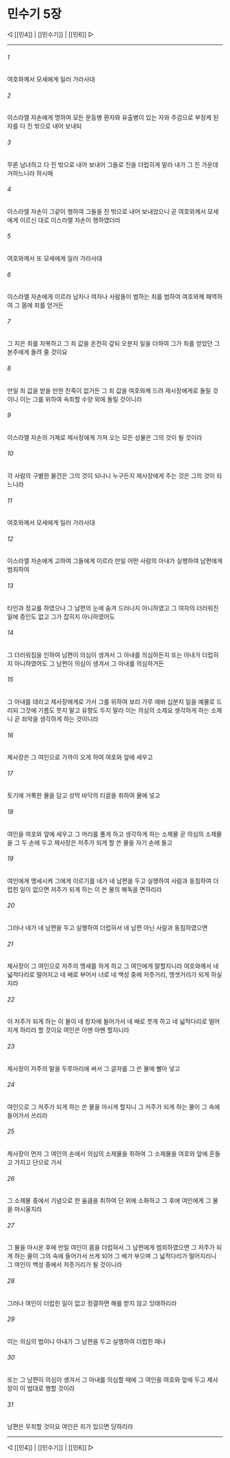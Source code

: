 # 민수기 5장

◁ [[민4]] | [[민수기]] | [[민6]] ▷
***

###### 1
여호와께서 모세에게 일러 가라사대

###### 2
이스라엘 자손에게 명하여 모든 문둥병 환자와 유출병이 있는 자와 주검으로 부정케 된 자를 다 진 밖으로 내어 보내되

###### 3
무론 남녀하고 다 진 밖으로 내어 보내어 그들로 진을 더럽히게 말라 내가 그 진 가운데 거하느니라 하시매

###### 4
이스라엘 자손이 그같이 행하여 그들을 진 밖으로 내어 보내었으니 곧 여호와께서 모세에게 이르신 대로 이스라엘 자손이 행하였더라

###### 5
여호와께서 또 모세에게 일러 가라사대

###### 6
이스라엘 자손에게 이르라 남자나 여자나 사람들이 범하는 죄를 범하여 여호와께 패역하여 그 몸에 죄를 얻거든

###### 7
그 지은 죄를 자복하고 그 죄 값을 온전히 갚되 오분지 일을 더하여 그가 죄를 얻었던 그 본주에게 돌려 줄 것이요

###### 8
만일 죄 값을 받을 만한 친족이 없거든 그 죄 값을 여호와께 드려 제사장에게로 돌릴 것이니 이는 그를 위하여 속죄할 수양 외에 돌릴 것이니라

###### 9
이스라엘 자손의 거제로 제사장에게 가져 오는 모든 성물은 그의 것이 될 것이라

###### 10
각 사람의 구별한 물건은 그의 것이 되나니 누구든지 제사장에게 주는 것은 그의 것이 되느니라

###### 11
여호와께서 모세에게 일러 가라사대

###### 12
이스라엘 자손에게 고하여 그들에게 이르라 만일 어떤 사람의 아내가 실행하여 남편에게 범죄하여

###### 13
타인과 정교를 하였으나 그 남편의 눈에 숨겨 드러나지 아니하였고 그 여자의 더러워진 일에 증인도 없고 그가 잡히지 아니하였어도

###### 14
그 더러워짐을 인하여 남편이 의심이 생겨서 그 아내를 의심하든지 또는 아내가 더럽히지 아니하였어도 그 남편이 의심이 생겨서 그 아내를 의심하거든

###### 15
그 아내를 데리고 제사장에게로 가서 그를 위하여 보리 가루 에바 십분지 일을 예물로 드리되 그것에 기름도 붓지 말고 유향도 두지 말라 이는 의심의 소제요 생각하게 하는 소제니 곧 죄악을 생각하게 하는 것이니라

###### 16
제사장은 그 여인으로 가까이 오게 하여 여호와 앞에 세우고

###### 17
토기에 거룩한 물을 담고 성막 바닥의 티끌을 취하여 물에 넣고

###### 18
여인을 여호와 앞에 세우고 그 머리를 풀게 하고 생각하게 하는 소제물 곧 의심의 소제물을 그 두 손에 두고 제사장은 저주가 되게 할 쓴 물을 자기 손에 들고

###### 19
여인에게 맹세시켜 그에게 이르기를 네가 네 남편을 두고 실행하여 사람과 동침하여 더럽힌 일이 없으면 저주가 되게 하는 이 쓴 물의 해독을 면하리라

###### 20
그러나 네가 네 남편을 두고 실행하여 더럽혀서 네 남편 아닌 사람과 동침하였으면

###### 21
제사장이 그 여인으로 저주의 맹세를 하게 하고 그 여인에게 말할지니라 여호와께서 네 넓적다리로 떨어지고 네 배로 부어서 너로 네 백성 중에 저줏거리, 맹셋거리가 되게 하실지라

###### 22
이 저주가 되게 하는 이 물이 네 창자에 들어가서 네 배로 붓게 하고 네 넓적다리로 떨어지게 하리라 할 것이요 여인은 아멘 아멘 할지니라

###### 23
제사장이 저주의 말을 두루마리에 써서 그 글자를 그 쓴 물에 빨아 넣고

###### 24
여인으로 그 저주가 되게 하는 쓴 물을 마시게 할지니 그 저주가 되게 하는 물이 그 속에 들어가서 쓰리라

###### 25
제사장이 먼저 그 여인의 손에서 의심의 소제물을 취하여 그 소제물을 여호와 앞에 흔들고 가지고 단으로 가서

###### 26
그 소제물 중에서 기념으로 한 움큼을 취하여 단 위에 소화하고 그 후에 여인에게 그 물을 마시울지라

###### 27
그 물을 마시운 후에 만일 여인이 몸을 더럽혀서 그 남편에게 범죄하였으면 그 저주가 되게 하는 물이 그의 속에 들어가서 쓰게 되어 그 배가 부으며 그 넓적다리가 떨어지리니 그 여인이 백성 중에서 저줏거리가 될 것이니라

###### 28
그러나 여인이 더럽힌 일이 없고 정결하면 해를 받지 않고 잉태하리라

###### 29
이는 의심의 법이니 아내가 그 남편을 두고 실행하여 더럽힌 때나

###### 30
또는 그 남편이 의심이 생겨서 그 아내를 의심할 때에 그 여인을 여호와 앞에 두고 제사장이 이 법대로 행할 것이라

###### 31
남편은 무죄할 것이요 여인은 죄가 있으면 당하리라

***
◁ [[민4]] | [[민수기]] | [[민6]] ▷